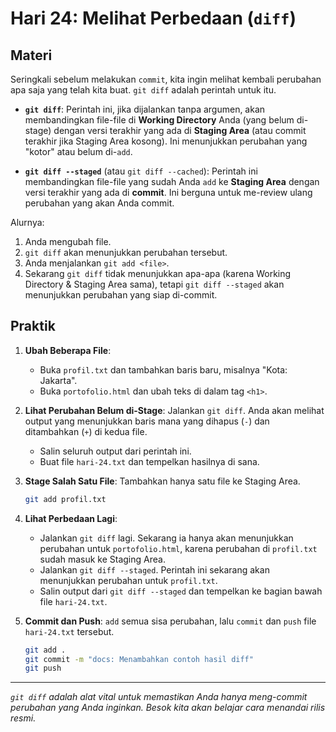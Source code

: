 # Hari 24: Melihat Perbedaan (`diff`)

## Materi

Seringkali sebelum melakukan `commit`, kita ingin melihat kembali perubahan apa saja yang telah kita buat. `git diff` adalah perintah untuk itu.

- **`git diff`**: Perintah ini, jika dijalankan tanpa argumen, akan membandingkan file-file di **Working Directory** Anda (yang belum di-stage) dengan versi terakhir yang ada di **Staging Area** (atau commit terakhir jika Staging Area kosong). Ini menunjukkan perubahan yang "kotor" atau belum di-`add`.

- **`git diff --staged`** (atau `git diff --cached`): Perintah ini membandingkan file-file yang sudah Anda `add` ke **Staging Area** dengan versi terakhir yang ada di **commit**. Ini berguna untuk me-review ulang perubahan yang akan Anda commit.

Alurnya:
1.  Anda mengubah file.
2.  `git diff` akan menunjukkan perubahan tersebut.
3.  Anda menjalankan `git add <file>`.
4.  Sekarang `git diff` tidak menunjukkan apa-apa (karena Working Directory & Staging Area sama), tetapi `git diff --staged` akan menunjukkan perubahan yang siap di-commit.

## Praktik

1.  **Ubah Beberapa File**:
    - Buka `profil.txt` dan tambahkan baris baru, misalnya "Kota: Jakarta".
    - Buka `portofolio.html` dan ubah teks di dalam tag `<h1>`.

2.  **Lihat Perubahan Belum di-Stage**: Jalankan `git diff`. Anda akan melihat output yang menunjukkan baris mana yang dihapus (`-`) dan ditambahkan (`+`) di kedua file.
    - Salin seluruh output dari perintah ini.
    - Buat file `hari-24.txt` dan tempelkan hasilnya di sana.

3.  **Stage Salah Satu File**: Tambahkan hanya satu file ke Staging Area.
    ```bash
    git add profil.txt
    ```

4.  **Lihat Perbedaan Lagi**:
    - Jalankan `git diff` lagi. Sekarang ia hanya akan menunjukkan perubahan untuk `portofolio.html`, karena perubahan di `profil.txt` sudah masuk ke Staging Area.
    - Jalankan `git diff --staged`. Perintah ini sekarang akan menunjukkan perubahan untuk `profil.txt`.
    - Salin output dari `git diff --staged` dan tempelkan ke bagian bawah file `hari-24.txt`.

5.  **Commit dan Push**: `add` semua sisa perubahan, lalu `commit` dan `push` file `hari-24.txt` tersebut.
    ```bash
    git add .
    git commit -m "docs: Menambahkan contoh hasil diff"
    git push
    ```

---
*`git diff` adalah alat vital untuk memastikan Anda hanya meng-commit perubahan yang Anda inginkan. Besok kita akan belajar cara menandai rilis resmi.*
